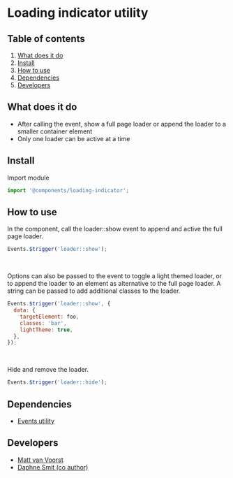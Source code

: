 # Loading indicator utility

## Table of contents
1. [What does it do](#markdown-header-what-does-it-do)
2. [Install](#markdown-header-install)
3. [How to use](#markdown-header-how-to-use)
4. [Dependencies](#markdown-header-dependencies)
5. [Developers](#markdown-header-developers)


## What does it do
* After calling the event, show a full page loader or append the loader to a smaller container element
* Only one loader can be active at a time

## Install
Import module
```javascript
import '@components/loading-indicator';
```

## How to use

In the component, call the loader::show event to append and active the full page loader.

```javascript
Events.$trigger('loader::show');
```
<br/>

Options can also be passed to the event to toggle a light themed loader, or to append the loader to an element as alternative to the full page loader. A string can be passed to add additional classes to the loader. 

```javascript
Events.$trigger('loader::show', {
  data: {
    targetElement: foo,
    classes: 'bar',
    lightTheme: true,
  },
});
``` 

<br/>

Hide and remove the loader.

```javascript
Events.$trigger('loader::hide');
```

## Dependencies
* [Events utility](/utilities/events/)

## Developers
* [Matt van Voorst](mailto:matt.vanvoorst@deptagency.com)
* [Daphne Smit (co author)](mailto:daphne.smit@deptagency.com)
